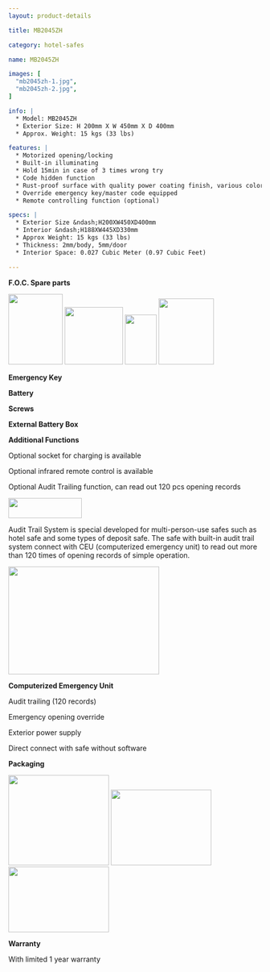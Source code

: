 ```yaml
---
layout: product-details

title: MB2045ZH

category: hotel-safes

name: MB2045ZH

images: [
  "mb2045zh-1.jpg",
  "mb2045zh-2.jpg",
]

info: |
  * Model: MB2045ZH
  * Exterior Size: H 200mm X W 450mm X D 400mm
  * Approx. Weight: 15 kgs (33 lbs)

features: |
  * Motorized opening/locking
  * Built-in illuminating
  * Hold 15min in case of 3 times wrong try
  * Code hidden function
  * Rust-proof surface with quality power coating finish, various colors available
  * Override emergency key/master code equipped
  * Remote controlling function (optional)

specs: |
  * Exterior Size &ndash;H200XW450XD400mm
  * Interior &ndash;H188XW445XD330mm
  * Approx Weight: 15 kgs (33 lbs)
  * Thickness: 2mm/body, 5mm/door
  * Interior Space: 0.027 Cubic Meter (0.97 Cubic Feet)

---
```


**F.O.C. Spare parts**

<img alt="" src="{IMAGE_CDN}/mb2045zh-3.jpg" style="width: 108px; height: 140px" />

<img alt="" src="{IMAGE_CDN}/mb2045zh-4.jpg" style="width: 116px; height: 114px" />

<img alt="" src="{IMAGE_CDN}/mb2045zh-5.jpg" style="width: 63px; height: 99px" />

<img alt="" src="{IMAGE_CDN}/mb2045zh-6.jpg" style="width: 110px; height: 131px" />

**Emergency Key**

**Battery**

**Screws**

**External Battery Box**

**Additional Functions**

Optional socket for charging is available

Optional infrared remote control is available

Optional Audit Trailing function, can read out 120 pcs opening records

<img alt="" src="{IMAGE_CDN}/mb2045zh-7.jpg" style="width: 146px; height: 40px;" />

Audit Trail System is special developed for multi-person-use safes such as hotel safe and some types of deposit safe. The safe with built-in audit trail system connect with CEU (computerized emergency unit) to read out more than 120 times of opening records of simple operation.

<img alt="" src="{IMAGE_CDN}/mb2045zh-8.jpg" style="width: 300px; height: 214px;" />

**Computerized Emergency Unit**

Audit trailing (120 records)

Emergency opening override

Exterior power supply

Direct connect with safe without software

**Packaging**

<img alt="" src="{IMAGE_CDN}/mb2045zh-9.jpg" style="width: 200px; height: 179px" />

<img alt="" src="{IMAGE_CDN}/mb2045zh-10.jpg" style="width: 200px; height: 150px" />

<img alt="" src="{IMAGE_CDN}/mb2045zh-11.jpg" style="width: 200px; height: 130px" />

**Warranty**

With limited 1 year warranty



